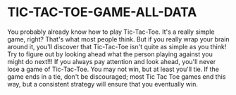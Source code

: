 # TIC-TAC-TOE-GAME-ALL-DATA
 You probably already know how to play Tic-Tac-Toe.  It's a really simple game, right? That's what most people think. But if you really wrap your brain around it, you'll discover that Tic-Tac-Toe isn't quite as simple as you think! Try to figure out by looking ahead what the person playing against you might do next!!! If you always pay attention and look ahead, you'll never lose a game of Tic-Tac-Toe.  You may not win, but at least you'll tie. If the game ends in a tie, don't be discouraged; most Tic Tac Toe games end this way, but a consistent strategy will ensure that you eventually win. 

